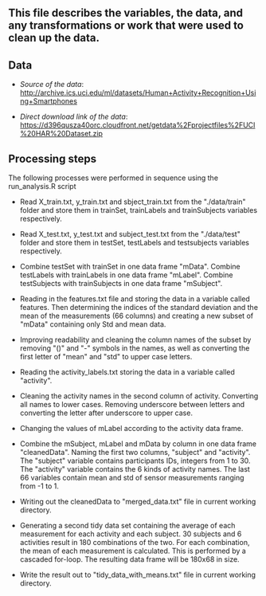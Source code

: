 <h2> This file describes the variables, the data, and any transformations or work that were used to clean up the data.</h2> 


## Data
+ *Source of the data*:    
   http://archive.ics.uci.edu/ml/datasets/Human+Activity+Recognition+Using+Smartphones 
    
+ *Direct download link of the data*:              
   https://d396qusza40orc.cloudfront.net/getdata%2Fprojectfiles%2FUCI%20HAR%20Dataset.zip

## Processing steps
The following processes were performed in sequence using the run_analysis.R script 

+ Read X_train.txt, y_train.txt and sbject_train.txt from the "./data/train" folder and store them in trainSet, trainLabels and trainSubjects variables respectively.

+ Read X_test.txt, y_test.txt and subject_test.txt from the "./data/test" folder and store them in testSet, testLabels and testsubjects variables respectively.

+ Combine testSet with trainSet in one data frame "mData". Combine testLabels with trainLabels in one data frame "mLabel". Combine testSubjects with trainSubjects in one data frame "mSubject".

+ Reading in the features.txt file and storing the data in a variable called features. Then determining the indices of the standard deviation and the mean of the measurements (66 columns) and creating a new subset of "mData" containing only Std and mean data. 

+ Improving readability and cleaning the column names of the subset by removing "()" and "-" symbols in the names, as well as converting the first letter of "mean" and "std" to upper case letters.

+ Reading the activity_labels.txt storing the data in a variable called "activity".

+ Cleaning the activity names in the second column of activity. Converting all names to lower cases. Removing underscore between letters and converting the letter after underscore to upper case.

+ Changing the values of mLabel according to the activity data frame.

+ Combine the mSubject, mLabel and mData by column in one data frame "cleanedData". Naming the first two columns, "subject" and "activity". The "subject" variable contains participants IDs, integers from 1 to 30. The "activity" variable contains the 6 kinds of activity names. The last 66 variables contain mean and std of sensor measurements ranging from -1 to 1.

+ Writing out the cleanedData to "merged_data.txt" file in current working directory.

+ Generating a second tidy data set containing the average of each measurement for each activity and each subject. 30 subjects and 6 activities result in 180 combinations of the two. For each combination, the mean of each measurement is calculated. This is performed by a cascaded for-loop. The resulting data frame will be 180x68 in size.

+ Write the result out to "tidy_data_with_means.txt" file in current working directory. 

